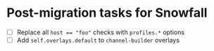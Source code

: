 # Post-migration tasks for Snowfall

- [ ] Replace all `host == "foo"` checks with `profiles.*` options
- [ ] Add `self.overlays.default` to `channel-builder` overlays
